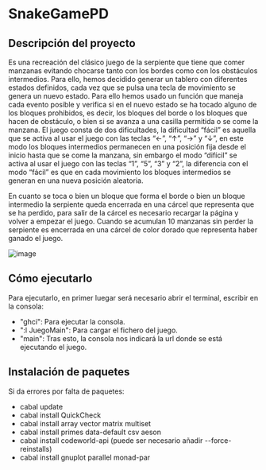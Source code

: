 # SnakeGamePD

## Descripción del proyecto

Es una recreación del clásico juego de la serpiente que tiene que comer manzanas evitando chocarse tanto con los bordes como con los obstáculos intermedios. Para ello, hemos decidido generar un tablero con diferentes estados definidos, cada vez que se pulsa una tecla de movimiento se genera un nuevo estado. Para ello hemos usado un función que maneja cada evento posible y verifica si en el nuevo estado se ha tocado alguno de los bloques prohibidos, es decir, los bloques del borde o los bloques que hacen de obstáculo, o bien si se avanza a una casilla permitida o se come la manzana. El juego consta de dos dificultades, la dificultad “fácil” es aquella que se activa al usar el juego con las teclas “←”, “↑”, “→” y “↓”, en este modo los bloques intermedios permanecen en una posición fija desde el inicio hasta que se come la manzana, sin embargo el modo “difícil” se activa al usar el juego con las teclas “1”, “5”, “3” y “2”, la diferencia con el modo “fácil” es que en cada movimiento los bloques intermedios se generan en una nueva posición aleatoria.

En cuanto se toca o bien un bloque que forma el borde o bien un bloque intermedio la serpiente queda encerrada en una cárcel que representa que se ha perdido, para salir de la
cárcel es necesario recargar la página y volver a empezar el juego. Cuando se acumulan 10 manzanas sin perder la serpiente es encerrada en una cárcel de color dorado que
representa haber ganado el juego.

![image](https://github.com/Antoniiosc7/SnakeGamePD/assets/67718811/2c29bd07-fdcc-4205-9b85-43d247f45e93)

## Cómo ejecutarlo

Para ejecutarlo, en primer luegar será necesario abrir el terminal, escribir en la consola: 

- "ghci":    Para ejecutar la consola.
- ":l  JuegoMain":    Para cargar el fichero del juego.
- "main":    Tras esto, la consola nos indicará la url donde se está ejecutando el juego.

## Instalación de paquetes

Si da errores por falta de paquetes: 

- cabal update
- cabal install QuickCheck
- cabal install array vector matrix multiset
- cabal install primes data-default csv aeson
- cabal install codeworld-api (puede ser necesario añadir --force-reinstalls)
- cabal install gnuplot parallel monad-par
